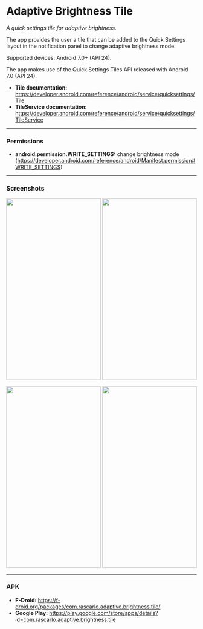 # Adaptive Brightness Tile

*A quick settings tile for adaptive brightness.*

The app provides the user a tile that can be added to the Quick Settings layout in the notification panel to change adaptive brightness mode. 

Supported devices: Android 7.0+ (API 24).

The app makes use of the Quick Settings Tiles API released with Android 7.0 (API 24).

- **Tile documentation:** https://developer.android.com/reference/android/service/quicksettings/Tile
- **TileService documentation:** https://developer.android.com/reference/android/service/quicksettings/TileService


___

### Permissions

- **android.permission.WRITE_SETTINGS:** change brightness mode (https://developer.android.com/reference/android/Manifest.permission#WRITE_SETTINGS)



___

### Screenshots

<img src="https://github.com/rascarlo/AdaptiveBrightnessTile/blob/master/phoneScreenshots/00.png" width="250" height="480" /> <img src="https://github.com/rascarlo/AdaptiveBrightnessTile/blob/master/phoneScreenshots/01.png" width="250" height="480" />

<img src="https://github.com/rascarlo/AdaptiveBrightnessTile/blob/master/phoneScreenshots/02.png" width="250" height="480" /> <img src="https://github.com/rascarlo/AdaptiveBrightnessTile/blob/master/phoneScreenshots/03.png" width="250" height="480" />


___
### APK

- **F-Droid:** https://f-droid.org/packages/com.rascarlo.adaptive.brightness.tile/
- **Google Play:** https://play.google.com/store/apps/details?id=com.rascarlo.adaptive.brightness.tile
